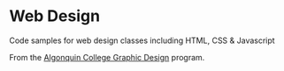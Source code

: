 # Web Design

Code samples for web design classes including HTML, CSS & Javascript

From the [Algonquin College Graphic Design](http://goalgonquin.com/graphicdesign) program.
